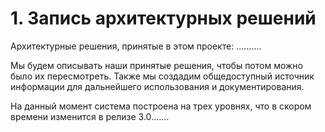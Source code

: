
# 1. Запись архитектурных решений



Архитектурные решения, принятые в этом проекте:
..........


Мы будем описывать наши принятые решения, чтобы потом можно было их пересмотреть. 
Также мы создадим общедоступный источник информации для дальнейшего использования и 
документирования.

На данный момент система построена на трех уровнях, что в скором времени изменится в релизе 3.0.......
